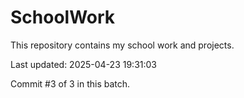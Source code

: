 # SchoolWork

This repository contains my school work and projects.

Last updated: 2025-04-23 19:31:03

Commit #3 of 3 in this batch.